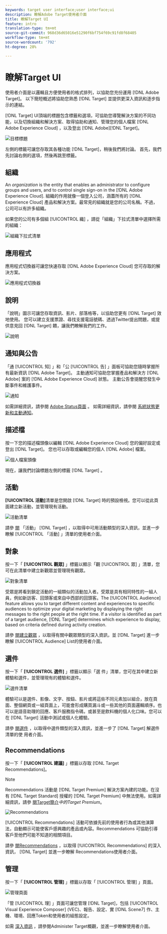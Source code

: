 ```yaml
---
keywords: target user interface;user interface;ui
description: 瞭解Adobe Target使用者介面
title: 瞭解Target UI
feature: intro
translation-type: tm+mt
source-git-commit: 968d36d65016e51290f6bf754f69c91fd8f68405
workflow-type: tm+mt
source-wordcount: '792'
ht-degree: 28%

---
```



# 瞭解Target UI

使用者介面是以邏輯且方便使用者的格式排列，以協助您充份運用 [!DNL Adobe Target]。 以下簡短概述將協助您熟悉 [!DNL Target] 並提供更深入資訊和逐步指示的連結。

[!DNL Target] UI頂端的標題包含標籤和選項，可協助您導覽解決方案的不同功能，以及切換組織和解決方案、取得協助和通知、管理您的個人檔案 [!DNL Adobe Experience Cloud] ，以及登出 [!DNL Adobe][!DNL Target]。

![目標標題](/help/c-intro/assets/target-header.png)

左側的標籤可讓您存取其各種功能 [!DNL Target]，稍後我們將討論。 首先，我們先討論右側的選項，然後再跳至標籤。

## 組織

An *organization* is the entity that enables an administrator to configure groups and users, and to control single sign-on in the [!DNL Adobe Experience Cloud]. 組織的作用就像一個登入公司，涵蓋所有的 [!DNL Experience Cloud] 產品和解決方案。最常見的組織就是您的公司名稱。不過，公司可以有許多組織。

如果您的公司有多個組 [!UICONTROL 織] ，請從「組織」下拉式清單中選擇所需的組織：

![組織下拉式清單](/help/c-intro/assets/organizations.png)

## 應用程式

應用程式切換器可讓您快速存取 [!DNL Adobe Experience Cloud] 您可存取的解決方案。

![應用程式切換器](/help/c-intro/assets/apps.png)

## 說明

「說明」圖示可讓您存取資訊、影片、部落格等，以協助您更有 [!DNL Target] 效地使用。 您可以建立支援票證、尋找支援電話號碼、透過Twitter提出問題，或提供意見回 [!DNL Target] 饋，讓我們瞭解我們的工作。

![說明](/help/c-intro/assets/help.png)

## 通知與公告

「通 [!UICONTROL 知] 」和「公 [!UICONTROL 告] 」面板可協助您隨時掌握所有最新資訊 [!DNL Adobe Target]。 主動通知可協助您掌握產品和解決方 [!DNL Adobe] 案的 [!DNL Adobe Experience Cloud] 狀態。 主動公告會提醒您發生中斷事件和維護事件。

![通知](/help/c-intro/assets/notifications.png)

如需詳細資訊，請參閱 [Adobe Status頁面](https://status.adobe.com/) 。 如需詳細資訊，請參閱 [系統狀態更新和主動通知](/help/c-intro/assets/notifications.png)。

## 描述檔

按一下您的描述檔頭像以編輯 [!DNL Adobe Experience Cloud] 您的偏好設定或登出 [!DNL Target]。 您也可以存取或編輯您的個人 [!DNL Adobe] 檔案。

![個人檔案頭像](/help/c-intro/assets/change-language.png)

現在，讓我們討論標題左側的標籤 [!DNL Target] 。

## 活動

**[!UICONTROL 活動]**&#x200B;清單是您開啟 [!DNL Target] 時的預設檢視。您可以從此頁面建立新活動，並管理現有活動。

![活動清單](/help/c-intro/assets/activities-list.png)

請參 [閱](/help/c-activities/activities.md) 「活動」 [!DNL Target] ，以取得中可用活動類型的深入資訊，並進一步瞭解 [!UICONTROL 「活動] 」清單的使用者介面。

## 對象

按一下「 **[!UICONTROL 觀眾]** 」標籤以顯示「觀 [!UICONTROL 眾] 」清單，您可在此清單中建立新觀眾並管理現有觀眾。

![對象清單](/help/c-intro/assets/audience-list.png)

受眾是將看到鎖定活動的一組類似的活動加入者。受眾是具有相同特性的一組人員，例如新訪客、回頭客或來自中西部的回頭客。The [!UICONTROL Audience] feature allows you to target different content and experiences to specific audiences to optimize your digital marketing by displaying the right messages to the right people at the right time. If a visitor is identified as part of a target audience, [!DNL Target] determines which experience to display, based on criteria defined during activity creation.

請參 [閱建立觀眾](/help/c-target/c-audiences/create-audience.md) ，以取得有關中觀眾類型的深入資訊，並 [!DNL Target] 進一步瞭解 [!UICONTROL Audience] List的使用者介面。

## 選件

按一下「 **[!UICONTROL 選件]** 」標籤以顯示「選  件」清單，您可在其中建立新體驗和選件，並管理現有的體驗和選件。

![選件清單](/help/c-intro/assets/offers.png)

體驗可以是選件、影像、文字、按鈕、影片或將這些不同元素加以組合，放在頁面、整個網頁或一組頁面上，可能會形成購買漏斗或一些其他的頁面邏輯順序。也可以是語音助理的回應、客戶服務指令碼，或甚至是飲料機的個人化口味。您可以在 [!DNL Target] 活動中測試或個人化體驗。

請參 [閱選件](/help/c-experiences/c-manage-content/manage-content.md) ，以取得中選件類型的深入資訊，並進一步了 [!DNL Target] 解選件清單的使  用者介面。

## Recommendations

按一下「 **[!UICONTROL 建議]** 」標籤以存取 [!DNL Target Recommendations]。

>[!NOTE]
>
>Recommendations 活動是 [!DNL Target Premium] 解決方案內建的功能。在沒有 [!DNL Target Standard] 授權的 [!DNL Target Premium] 中無法使用。如需詳細資訊，請參 [閱Target簡介](/help/c-intro/intro.md#premium)*中的Target Premium*。

![Recommendations](/help/c-intro/assets/recommendations.png)

[!UICONTROL Recommendations] 活動可依據先前的使用者行為或其他演算法，自動顯示可能使客戶感興趣的產品或內容。Recommendations 可協助引導客戶至他們可能不知道的相關項目。

請參 [閱Recommendations](/help/c-recommendations/recommendations.md) ，以取得 [!UICONTROL Recommendations] 的深入資訊， [!DNL Target] 並進一步瞭解  Recommendations使用者介面。

## 管理

按一下「 **[!UICONTROL 管理]** 」標籤以存取「 [!UICONTROL 管理] 」頁面。

![管理頁面](/help/c-intro/assets/administration.png)

「管 [!UICONTROL 理] 」頁面可讓您管理 [!DNL Target]，包括 [!UICONTROL Visual Experience Composer] (VEC)、報告、設定、實 [!DNL Scene7] 作、主機、環境、回應Token和使用者的組態設定。

如需 [深入資訊](/help/administrating-target/administrating-target.md) ，請參閱Administer Target概觀，並進一步瞭解使用者介面。
